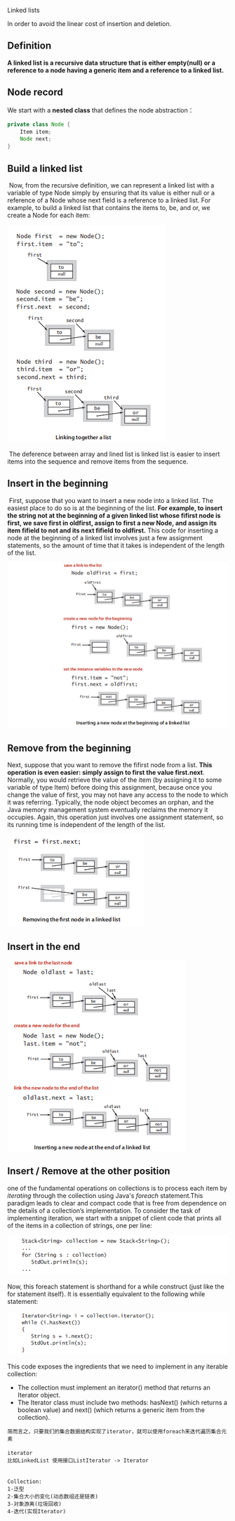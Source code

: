 Linked lists

In order to avoid the linear cost of insertion and deletion.

##  Definition

**A linked list is a recursive data structure that is either empty(null) or a reference to a node having a generic item and a reference to a linked list.**



## Node record

We start with a **nested class** that defines the node abstraction：

```java
private class Node {
    Item item;
    Node next;
}
```



## Build a linked list

​	Now, from the recursive definition, we can represent a linked list with a variable of type Node simply by ensuring that its value is either null or a reference of a Node whose next field is a reference to a linked list.  For example, to build a linked list that contains the items to, be, and or, we create a Node for each item: 

![1655273674546](./assets/1655273674546.png)

​	The deference between array and lined list is linked list is easier to insert items into the sequence and remove items from the sequence.

## Insert in the beginning

​	First, suppose that you want to insert a new node into a linked list. The easiest place to do so is at the beginning of the list. **For example, to insert the string not at the beginning of a given linked list whose fifirst node is first, we save first in oldfirst, assign to first a new Node, and assign its item fifield to not and its next fifield to oldfirst.** This code for inserting a node at the beginning of a linked list involves just a few assignment statements, so the amount of time that it takes is independent of the length of the list. 

![1655274793903](./assets/1655274793903.png)

## Remove from the beginning

Next, suppose that you want to remove the fifirst node from a list. **This operation is even easier: simply assign to first the value first.next**. Normally, you would retrieve the value of the item (by assigning it to some variable of type Item) before doing this assignment, because once you change the value of first, you may not have any access to the node to which it was referring. Typically, the node object becomes an orphan, and the Java memory management system eventually reclaims the memory it occupies. Again, this operation just involves one assignment statement, so its running time is independent of the length of the list.

![1655275149883](./assets/1655275149883.png)

## Insert in the end

![1655275983351](./assets/1655275983351.png)



## Insert / Remove at the other position





one of the fundamental operations on collections is to process each item by $iterating$ through the collection using Java's $foreach$ statement.This paradigm leads to clear and compact code that is free from dependence on the details of a collection’s implementation. To consider the task of implementing iteration, we start with a snippet of client code that prints all of the items in a collection of strings, one per line:

![1655284863671](./assets/1655284863671.png)

Now, this foreach statement is shorthand for a while construct (just like the for statement itself). It is essentially equivalent to the following while statement:

![1655284905049](./assets/1655284905049.png)

This code exposes the ingredients that we need to implement in any iterable collection: 

- The collection must implement an iterator() method that returns an Iterator object. 
- The Iterator class must include two methods: hasNext() (which returns a boolean value) and next() (which returns a generic item from the collection).

```
简而言之，只要我们的集合数据结构实现了iterator，就可以使用foreach来迭代遍历集合元素

iterator
比如LinkedList 使用接口ListIterator -> Iterator


Collection:
1-泛型
2-集合大小的变化(动态数组还是链表)
3-对象游离(垃圾回收)
4-迭代(实现Iterator)
```



